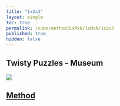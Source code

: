 ```yaml
---
title: "1x2x3"
layout: single
toc: true
permalink: /cube/method/LxMxN/1xMxN/1x2x3
published: true
hidden: false
---
```


<head>
  <base target="_blank">
</head>



## Twisty Puzzles - Museum

<a href="https://twistypuzzles.com/app/museum/museum_showitem.php?pkey=1905">
  <img src="https://twistypuzzles.com/museum/large/01905-01.jpg">
</a>



## [Method](/cube/method/LxMxN/1xMxN/1x2x3_method)